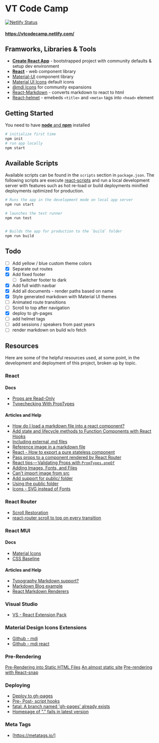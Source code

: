 # VT Code Camp

[![Netlify Status](https://api.netlify.com/api/v1/badges/82570149-0466-4709-a879-c876f87d9381/deploy-status)](https://app.netlify.com/sites/vtcodecamp/deploys)



#### https://vtcodecamp.netlify.com/



## Framworks, Libraries & Tools

* [**Create React App**](https://facebook.github.io/create-react-app/docs/getting-started) - bootstrapped project with community defaults & setup dev environment
* [**React**](https://reactjs.org/) - web component library
* [Material-UI](https://github.com/mui-org/material-ui) component library
* [Material UI Icons](https://material.io/tools/icons/?style=baseline) default icons
* [@mdi Icons](https://materialdesignicons.com/) for community expansions
* [React-Markdown](https://github.com/rexxars/react-markdown) - converts markdown to react to html
* [React-helmet](https://github.com/nfl/react-helmet) - emebeds `<title>` and `<meta>` tags into `<head>` element

## Getting Started

You need to have [**node** and **npm**](https://nodejs.org/en/) installed

```bash
# initialize first time
npm init
# run app locally
npm start
```

## Available Scripts

Available scripts can be found in the `scripts` section in `package.json`.  The following scripts are execute [react-scripts](https://www.npmjs.com/package/react-scripts) and run a local development server with features such as hot re-load or build deployments minified deployments optimized for production.

```bash
# Runs the app in the development mode on local app server
npm run start

# launches the test runner
npm run test


# Builds the app for production to the `build` folder
npm run build
```

## Todo

* [ ] Add yellow / blue custom theme colors
* [x] Separate out routes
* [x] Add fixed footer
  * [ ] Switcher footer to dark
* [x] Add full width navbar
* [x] Add all documents - render paths based on name
* [x] Style generated markdown with Material UI themes
* [ ] Animated route transitions
* [ ] Scroll to top after navigation
* [x] deploy to gh-pages
* [ ] add helmet tags
* [ ] add sessions / speakers from past years
* [ ] render markdown on build w/o fetch

## Resources

Here are some of the helpful resources used, at some point, in the development and deployment of this project, broken up by topic.

### React

#### Docs

* [Props are Read-Only](https://reactjs.org/docs/components-and-props.html#props-are-read-only)
* [Typechecking With PropTypes](https://reactjs.org/docs/typechecking-with-proptypes.html)

#### Articles and Help

* [How do I load a markdown file into a react component?](https://stackoverflow.com/a/51003410/1366033)
* [Add state and lifecycle methods to Function Components with React Hooks](https://itnext.io/add-state-and-lifecycle-methods-to-function-components-with-react-hooks-8e2bdc44d43d)
* [Including external .md files](https://github.com/rexxars/react-markdown/issues/76#issuecomment-303042418)
* [Reference image in a markdown file](https://github.com/facebook/create-react-app/issues/595#issuecomment-322766448)
* [React - How to export a pure stateless component](https://stackoverflow.com/a/44710987/1366033)
* [Pass props to a component rendered by React Router](https://tylermcginnis.com/react-router-pass-props-to-components/)
* [React tips — Validating Props with `PropTypes.oneOf`](https://medium.com/@leonardobrunolima/react-tips-validating-props-with-proptypes-24c64d58f4c0)
* [Adding Images, Fonts, and Files](https://facebook.github.io/create-react-app/docs/adding-images-fonts-and-files)
* [Can't import image from src](https://github.com/facebook/create-react-app/issues/585)
* [Add support for public/ folder](https://github.com/facebook/create-react-app/pull/703)
* [Using the public folder](https://facebook.github.io/create-react-app/docs/using-the-public-folder)
* [Icons - SVG instead of Fonts](https://github.blog/2016-02-22-delivering-octicons-with-svg/)

### React Router

* [Scroll Restoration](https://github.com/ReactTraining/react-router/blob/master/packages/react-router-dom/docs/guides/scroll-restoration.md)
* [react-router scroll to top on every transition](https://stackoverflow.com/q/36904185/1366033)

### React MUI

#### Docs

* [Material Icons](https://material.io/tools/icons/?style=baseline)
* [CSS Baseline](https://material-ui.com/style/css-baseline/)

#### Articles and Help

* [Typography Markdown support?](https://github.com/mui-org/material-ui/issues/12290#issuecomment-453930042)
* [Markdown Blog example](https://github.com/mui-org/material-ui/blob/v3.9.2/docs/src/pages/getting-started/page-layout-examples/blog/Markdown.js)
* [React Markdown Renderers](https://github.com/rexxars/react-markdown/issues/82#issuecomment-316110533)


### Visual Studio 

* [VS - React Extension Pack](https://marketplace.visualstudio.com/items?itemName=jawandarajbir.react-vscode-extension-pack)


### Material Design Icons Extensions

* [Github - mdi](https://github.com/Templarian/MaterialDesign)
* [Github - mdi react](https://github.com/Templarian/MaterialDesign-React)

### Pre-Rendering

[Pre-Rendering into Static HTML Files](https://facebook.github.io/create-react-app/docs/pre-rendering-into-static-html-files)
[An almost static site](https://medium.com/superhighfives/an-almost-static-stack-6df0a2791319)
[Pre-rendering with React-snap](https://itnext.io/pre-rendering-your-react-application-with-react-snap-234e2408ed39)

### Deploying

* [Deploy to gh-pages](https://facebook.github.io/create-react-app/docs/deployment#github-pages-https-pagesgithubcom)
* [Pre- Post- script hooks](https://medium.com/yld-engineering-blog/using-npm-pre-and-post-hooks-d89dcf2d86cf)
* [fatal: A branch named 'gh-pages' already exists](https://github.com/transitive-bullshit/react-modern-library-boilerplate/issues/15#issuecomment-372165120)
* [Homepage of "." fails in latest version](https://github.com/geelen/react-snapshot/issues/31)

### Meta Tags

* [https://metatags.io/]